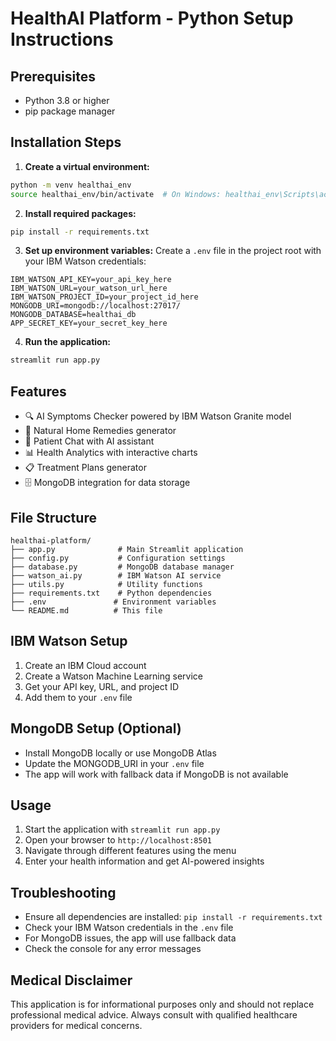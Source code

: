 # HealthAI Platform - Python Setup Instructions

## Prerequisites
- Python 3.8 or higher
- pip package manager

## Installation Steps

1. **Create a virtual environment:**
```bash
python -m venv healthai_env
source healthai_env/bin/activate  # On Windows: healthai_env\Scripts\activate
```

2. **Install required packages:**
```bash
pip install -r requirements.txt
```

3. **Set up environment variables:**
Create a `.env` file in the project root with your IBM Watson credentials:
```
IBM_WATSON_API_KEY=your_api_key_here
IBM_WATSON_URL=your_watson_url_here
IBM_WATSON_PROJECT_ID=your_project_id_here
MONGODB_URI=mongodb://localhost:27017/
MONGODB_DATABASE=healthai_db
APP_SECRET_KEY=your_secret_key_here
```

4. **Run the application:**
```bash
streamlit run app.py
```

## Features
- 🔍 AI Symptoms Checker powered by IBM Watson Granite model
- 🌿 Natural Home Remedies generator
- 💬 Patient Chat with AI assistant
- 📊 Health Analytics with interactive charts
- 📋 Treatment Plans generator
- 🗄️ MongoDB integration for data storage

## File Structure
```
healthai-platform/
├── app.py              # Main Streamlit application
├── config.py           # Configuration settings
├── database.py         # MongoDB database manager
├── watson_ai.py        # IBM Watson AI service
├── utils.py            # Utility functions
├── requirements.txt    # Python dependencies
├── .env               # Environment variables
└── README.md          # This file
```

## IBM Watson Setup
1. Create an IBM Cloud account
2. Create a Watson Machine Learning service
3. Get your API key, URL, and project ID
4. Add them to your `.env` file

## MongoDB Setup (Optional)
- Install MongoDB locally or use MongoDB Atlas
- Update the MONGODB_URI in your `.env` file
- The app will work with fallback data if MongoDB is not available

## Usage
1. Start the application with `streamlit run app.py`
2. Open your browser to `http://localhost:8501`
3. Navigate through different features using the menu
4. Enter your health information and get AI-powered insights

## Troubleshooting
- Ensure all dependencies are installed: `pip install -r requirements.txt`
- Check your IBM Watson credentials in the `.env` file
- For MongoDB issues, the app will use fallback data
- Check the console for any error messages

## Medical Disclaimer
This application is for informational purposes only and should not replace professional medical advice. Always consult with qualified healthcare providers for medical concerns.